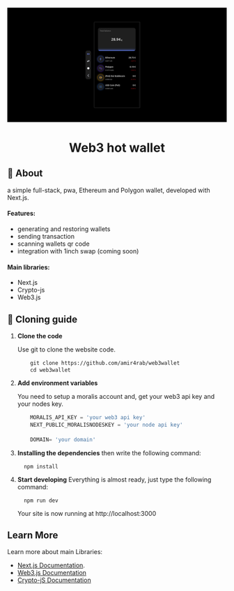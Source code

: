 ![img of website on desktop](./public/images/github/image.png)
<h1 align="center">
  Web3 hot wallet
</h1>

## 👾 About

a simple full-stack, pwa, Ethereum and Polygon wallet, developed with Next.js.

#### Features:
- generating and restoring wallets
- sending transaction
- scanning wallets qr code
- integration with 1inch swap (coming soon)

#### Main libraries:
- Next.js
- Crypto-js
- Web3.js

## 🚀 Cloning guide

1.  **Clone the code**

    Use git to clone the website code.

    ```shell
        git clone https://github.com/amir4rab/web3wallet
        cd web3wallet
    ```

2.  **Add environment variables**

    You need to setup a moralis account and, get your web3 api key and your nodes key.
    ```javascript
        MORALIS_API_KEY = 'your web3 api key'
        NEXT_PUBLIC_MORALISNODESKEY = 'your node api key'

        DOMAIN= 'your domain'
    ```

3.  **Installing the dependencies**
    then write the following command:
    ```shell
      npm install
    ```

4. **Start developing**
    Everything is almost ready, just type the following command:
    ```shell
      npm run dev
    ```
    Your site is now running at http://localhost:3000

## Learn More

Learn more about main Libraries:

- [Next.js Documentation](https://nextjs.org/docs).
- [Web3.js Documentation](https://web3js.readthedocs.io/en/v1.3.4/web3.html)
- [Crypto-jS Documentation](https://cryptojs.gitbook.io/docs)